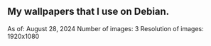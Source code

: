 ## My wallpapers that I use on Debian.

As of: August 28, 2024
Number of images: 3
Resolution of images: 1920x1080
